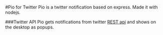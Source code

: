 #Pio for Twitter
Pio is a twitter notification based on express. Made it with nodejs.

###Twitter API
Pio gets notifications from twitter [REST api](https://dev.twitter.com/rest/public/) and shows on the desktop as popups.


